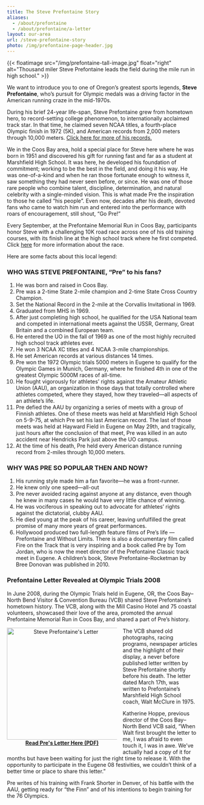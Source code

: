 ```yaml
---
title: The Steve Prefontaine Story
aliases:
  - /about/prefontaine
  - /about/prefontaine/a-letter
layout: our-area
url: /steve-prefontaine-story
photo: /img/prefontaine-page-header.jpg
---
```

{{< floatimage src="/img/prefontaine-tall-image.jpg" float="right" alt="Thousand miler Steve Prefontaine leads the field during the mile run in high school." >}}

We want to introduce you to one of Oregon’s greatest sports legends, **Steve Prefontaine**, who’s pursuit for Olympic medals was a driving factor in the American running craze in the mid-1970s.

During his brief 24-year life-span, Steve Prefontaine grew from hometown hero, to record-setting college phenomenon, to internationally acclaimed track star. In that time, he claimed seven NCAA titles, a fourth-place Olympic finish in 1972 (5K), and American records from 2,000 meters through 10,000 meters. <a href="https://goducks.com/sports/2003/12/18/30594.aspx" target="_blank">Click here for more of his records.</a>

We in the Coos Bay area, hold a special place for Steve here where he was born in 1951 and discovered his gift for running fast and far as a student at Marshfield High School. It was here, he developed his foundation of commitment; working to be the best in the field, and doing it his way. He was one-of-a-kind and when he ran those fortunate enough to witness it, saw something they had never seen before, or since. He was one of those rare people who combine talent, discipline, determination, and natural celebrity with a single-minded vision. This is what made Pre the inspiration to those he called “his people”. Even now, decades after his death, devoted fans who came to watch him run and entered into the performance with roars of encouragement, still shout, “Go Pre!” 

Every September, at the Prefontaine Memorial Run in Coos Bay, participants honor Steve with a challenging 10K road race across one of his old training courses, with its finish line at the high school track where he first competed. Click [here](http://www.prefontainerun.com) for more information about the race.

Here are some facts about this local legend:

### WHO WAS STEVE PREFONTAINE, “Pre” to his fans?

1. He was born and raised in Coos Bay.
2. Pre was a 2-time State 2-mile champion and 2-time State Cross Country Champion.
3. Set the National Record in the 2-mile at the Corvallis Invitational in 1969.
4. Graduated from MHS in 1969.
5. After just completing high school, he qualified for the USA National team and competed in international meets against the USSR, Germany, Great Britain and a combined European team.
6. He entered the UO in the fall of 1969 as one of the most highly recruited high school track athletes ever.
7. He won 3 NCAA XC titles and 4 NCAA 3-mile championships.
8. He set American records at various distances 14 times.
9. Pre won the 1972 Olympic trials 5000 meters in Eugene to qualify for the Olympic Games in Munich, Germany, where he finished 4th in one of the greatest Olympic 5000M races of all-time.
10. He fought vigorously for athletes’ rights against the Amateur Athletic Union (AAU), an organization in those days that totally controlled where athletes competed, where they stayed, how they traveled—all aspects of an athlete’s life.
11. Pre defied the AAU by organizing a series of meets with a group of Finnish athletes. One of these meets was held at Marshfield High School on 5-9-75, at which Pre set his last American record. The last of those meets was held at Hayward Field in Eugene on May 29th, and tragically, just hours after the conclusion of that meet, Pre was killed in an auto accident near Hendricks Park just above the UO campus.
12. At the time of his death, Pre held every American distance running record from 2-miles through 10,000 meters.

### WHY WAS PRE SO POPULAR THEN AND NOW?

1. His running style made him a fan favorite—he was a front-runner.
2. He knew only one speed—all-out
3. Pre never avoided racing against anyone at any distance, even though he knew in many cases he would have very little chance of winning.
4. He was vociferous in speaking out to advocate for athletes’ rights against the dictatorial, clubby AAU.
5. He died young at the peak of his career, leaving unfulfilled the great promise of many more years of great performances.
6. Hollywood produced two full-length feature films of Pre’s life — Prefontaine and Without Limits. There is also a documentary film called Fire on the Track that is very inspiring and a book called Pre by Tom Jordan, who is now the meet director of the Prefontaine Classic track meet in Eugene. A children’s book, Steve Prefontaine-Rocketman by Bree Donovan was published in 2010.

### Prefontaine Letter Revealed at Olympic Trials 2008

In June 2008, during the Olympic Trials held in Eugene, OR,  the Coos Bay–North Bend Visitor & Convention Bureau (VCB) shared Steve Prefontaine’s hometown history. The VCB, along with the Mill Casino Hotel and 75 coastal volunteers, showcased their love of the area, promoted the annual Prefontaine Memorial Run in Coos Bay, and shared a part of Pre’s history. 

<div style="float:left; margin:0 15px 20px 0; width: 291px; text-align:center;"><a href="/img/pre-letter-march17th.pdf" target="_blank"><img src="/img/Prefontaine-Letter.jpg" width="296" alt="Steve Prefontaine's Letter"/><strong>Read Pre's Letter Here (PDF)</strong></a></div><p>The VCB shared old photographs, racing programs, newspaper articles and the highlight of their display, a never before published letter written by Steve Prefontaine shortly before his death. The letter dated March 17th, was written to Prefontaine’s Marshfield High School coach, Walt McClure in 1975.</p>

Katherine Hoppe, previous director of the Coos Bay–North Bend VCB said, “When Walt first brought the letter to me, I was afraid to even touch it, I was in awe. We’ve actually had a copy of it for months but have been waiting for just the right time to release it. With the opportunity to participate in the Eugene 08 festivities, we couldn’t think of a better time or place to share this letter.”

Pre writes of his training with Frank Shorter in Denver, of his battle with the AAU, getting ready for “the Finn” and of his intentions to begin training for the 76 Olympics.
